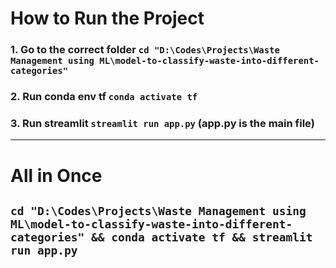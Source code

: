 # How to Run the Project

### 1. Go to the correct folder **`cd "D:\Codes\Projects\Waste Management using ML\model-to-classify-waste-into-different-categories"`**
### 2. Run conda env tf **`conda activate tf`**
### 3. Run streamlit **`streamlit run app.py`** (app.py is the main file)

---

# All in Once

## **`cd "D:\Codes\Projects\Waste Management using ML\model-to-classify-waste-into-different-categories" && conda activate tf && streamlit run app.py`**